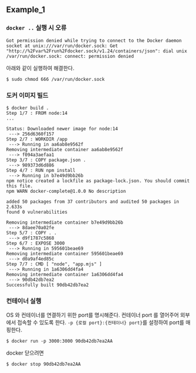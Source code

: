 ## Example_1
### `docker ..` 실행 시 오류
```
Got permission denied while trying to connect to the Docker daemon socket at unix:///var/run/docker.sock: Get "http://%2Fvar%2Frun%2Fdocker.sock/v1.24/containers/json": dial unix /var/run/docker.sock: connect: permission denied
```
아래와 같이 실행하여 해결한다. 
```console
$ sudo chmod 666 /var/run/docker.sock
```

### 도커 이미지 빌드
```console
$ docker build .
Step 1/7 : FROM node:14
...

Status: Downloaded newer image for node:14
 ---> 256d6360f157
Step 2/7 : WORKDIR /app
 ---> Running in aa6ab8e9562f
Removing intermediate container aa6ab8e9562f
 ---> f094a3aefaa1
Step 3/7 : COPY package.json .
 ---> 989373d6d886
Step 4/7 : RUN npm install
 ---> Running in b7e49d9bb26b
npm notice created a lockfile as package-lock.json. You should commit this file.
npm WARN docker-complete@1.0.0 No description

added 50 packages from 37 contributors and audited 50 packages in 2.633s
found 0 vulnerabilities

Removing intermediate container b7e49d9bb26b
 ---> 8daee70a02fe
Step 5/7 : COPY . .
 ---> d9f1787c5868
Step 6/7 : EXPOSE 3000
 ---> Running in 595601beae69
Removing intermediate container 595601beae69
 ---> d0a9af4ed85c
Step 7/7 : CMD [ "node", "app.mjs" ]
 ---> Running in 1a6306dd4fa4
Removing intermediate container 1a6306dd4fa4
 ---> 90db42db7ea2
Successfully built 90db42db7ea2
```

### 컨테이너 실행
OS 와 컨테이너를 연결하기 위한 port를 명시해준다. 컨테이너 port 를 열어주어 외부에서 접속할 수 있도록 한다. 
`-p {로컬 port}:{컨테이너} port}`를 설정하여 port를 매핑한다.
```console
$ docker run -p 3000:3000 90db42db7ea2AA
``` 
docker 닫으려면 
```console
$ docker stop 90db42db7ea2AA
```
